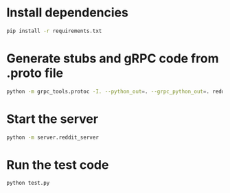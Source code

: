 # Install dependencies

```bash
pip install -r requirements.txt
```

# Generate stubs and gRPC code from .proto file

```bash
python -m grpc_tools.protoc -I. --python_out=. --grpc_python_out=. reddit.proto
```

# Start the server

```bash
python -m server.reddit_server
```

# Run the test code

```bash
python test.py
```
